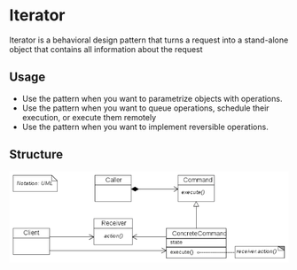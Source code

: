 Iterator
================
Iterator is a behavioral design pattern that turns a request into a stand-alone object that contains all information about the request

## Usage
- Use the pattern when you want to parametrize objects with operations.
- Use the pattern when you want to queue operations, schedule their execution, or execute them remotely
- Use the pattern when you want to implement reversible operations.

## Structure
![Structure](static/structure.png?raw=true)
